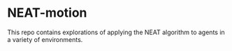 # NEAT-motion
This repo contains explorations of applying the NEAT algorithm to
agents in a variety of environments.
